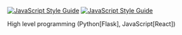 [![JavaScript Style Guide](https://cdn.rawgit.com/standard/standard/master/badge.svg)](https://github.com/standard/standard)     [![JavaScript Style Guide](https://img.shields.io/badge/code_style-standard-brightgreen.svg)](https://standardjs.com)

High level programming (Python[Flask], JavaScript[React])
